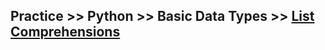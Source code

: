 ## Practice >> Python >> Basic Data Types >> [List Comprehensions](https://www.hackerrank.com/challenges/list-comprehensions/problem)